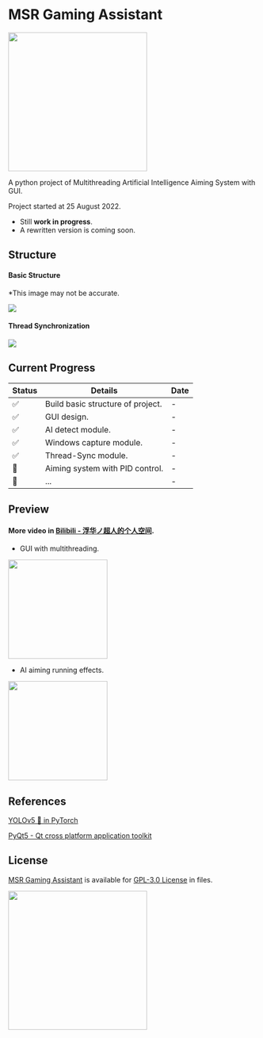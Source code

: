 # MSR Gaming Assistant
<img src="https://upload.cc/i1/2023/01/01/wcMjRB.png" width="280">

A python project of Multithreading Artificial Intelligence Aiming System with GUI.

Project started at 25 August 2022.
+ Still **work in progress**.
+ A rewritten version is coming soon.

## Structure

#### Basic Structure

*This image may not be accurate.

<img src="https://upload.cc/i1/2023/01/01/VrHeDS.jpg">

#### Thread Synchronization

<img src="https://upload.cc/i1/2023/01/01/RoBtln.png">

## Current Progress


| Status | Details | Date |
| ------ | ---------------------- | ---------- |
| :white_check_mark: | Build basic structure of project. | - |
| :white_check_mark: | GUI design. | - |
| :white_check_mark: | AI detect module. | - |
| :white_check_mark: | Windows capture module. | - |
| :white_check_mark: | Thread-Sync module. | - |
| :black_square_button: | Aiming system with PID control. | - |
| :black_square_button: | ... | - |

## Preview

#### More video in [Bilibili - 浮华ノ超人的个人空间](https://space.bilibili.com/94341724).

+ GUI with multithreading.

[<img src="https://bb-embed.zjffun.com/embed?v=BV17U4y1r7Me" width="200">](https://www.bilibili.com/video/BV17U4y1r7Me/)

+ AI aiming running effects.

[<img src="https://bb-embed.zjffun.com/embed?v=BV1314y1t7PN" width="200">](https://www.bilibili.com/video/BV1314y1t7PN/)



## References
[YOLOv5 🚀 in PyTorch](https://github.com/ultralytics/yolov5)

[PyQt5 -  Qt cross platform application toolkit](https://pypi.org/project/PyQt5/)

## License

[MSR Gaming Assistant](https://github.com/wqy224491/MSR-GAMING-ASSISTANT) is available for [GPL-3.0 License](https://github.com/wqy224491/MSR-GAMING-ASSISTANT/blob/main/LICENSE) in files.

<img src="https://upload.cc/i1/2023/01/01/0nyLFI.png" width="280">


